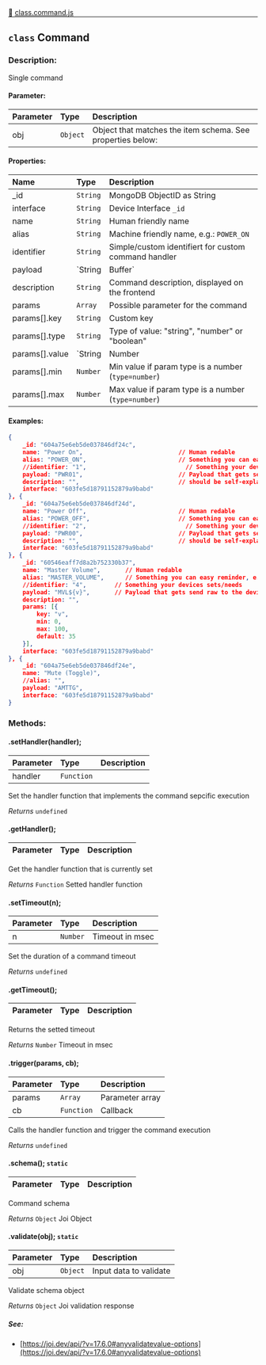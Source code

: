 <div class="mb-0">
    🔗 <a class="source-code" target="_blank"
        href="https://github.com/OpenHausIO/backend/blob/dev&#x2F;components&#x2F;endpoints&#x2F;class.command.js">class.command.js</a>
</div>
<hr style="margin: 0 !important" />

<!-- CLASS -->

<!-- GENERAL -->
## `class` Command 
### Description:

Single command

<!-- GENERAL -->

<!-- PARAMETER -->
#### Parameter:
| Parameter | Type       | Description    |
| :-------- | :--------- |:------------- |
| obj | `Object` |  Object that matches the item schema. See properties below: |
<!-- PARAMETER -->

<!-- PROPERTIES -->
#### Properties:
| Name | Type | Description |
| :---- | :-------- | :----------- |
| _id | `String` | MongoDB ObjectID as String |
| interface | `String` | Device Interface `_id` |
| name | `String` | Human friendly name |
| alias | `String` | Machine friendly name, e.g.: `POWER_ON` |
| identifier | `String` | Simple/custom identifiert for custom command handler |
| payload | `String|Buffer` | The payload to send over the device interface |
| description | `String` | Command description, displayed on the frontend |
| params | `Array` | Possible parameter for the command |
| params[].key | `String` | Custom key |
| params[].type | `String` | Type of value: "string", "number" or "boolean" |
| params[].value | `String|Number|Boolean` | Value to set |
| params[].min | `Number` | Min value if param type is a number (`type=number`) |
| params[].max | `Number` | Max value if param type is a number (`type=number`) |
<!-- PROPERTIES -->

<!-- EVENTS -->
<!-- EVENTS -->

<!-- EXAMPLES -->
#### Examples:
        
```json
{
    _id: "604a75e6eb5de037846df24c",
    name: "Power On",                           // Human redable
    alias: "POWER_ON",                          // Something you can easy reminder, e.g for register handling callbacks
    //identifier: "1",                            // Something your devices sets/needs 
    payload: "PWR01",                           // Payload that gets send raw to the device
    description: "",                            // should be self-explanatory]
    interface: "603fe5d18791152879a9babd"
}, {
    _id: "604a75e6eb5de037846df24d",
    name: "Power Off",                          // Human redable
    alias: "POWER_OFF",                         // Something you can easy reminder, e.g for register handling callbacks
    //identifier: "2",                            // Something your devices sets/needs 
    payload: "PWR00",                           // Payload that gets send raw to the device
    description: "",                            // should be self-explanatory  
    interface: "603fe5d18791152879a9babd"
}, {
    _id: "60546eaff7d8a2b752330b37",
    name: "Master Volume",       // Human redable
    alias: "MASTER_VOLUME",      // Something you can easy reminder, e.g for register handling callbacks
    //identifier: "4",        // Something your devices sets/needs 
    payload: "MVL${v}",       // Payload that gets send raw to the device
    description: "",
    params: [{
        key: "v",
        min: 0,
        max: 100,
        default: 35
    }],
    interface: "603fe5d18791152879a9babd"
}, {
    _id: "604a75e6eb5de037846df24e",
    name: "Mute (Toggle)",
    //alias: "",
    payload: "AMTTG",
    interface: "603fe5d18791152879a9babd"
}
  ```
<!-- EXAMPLES -->

<!-- LINKS -->
<!-- LINKS -->

<!-- CLASS -->



<!-- METHODS -->
### Methods:
####  .setHandler(handler);  

| Parameter | Type       | Description    |
| :-------- | :--------- |:------------- |
| handler | `Function` |   |


Set the handler function that implements the command sepcific execution


*Returns*   `undefined`   


<!-- LINKS -->
<!-- LINKS -->

####  .getHandler();  

| Parameter | Type       | Description    |
| :-------- | :--------- |:------------- |


Get the handler function that is currently set


*Returns*  `Function`    Setted handler function


<!-- LINKS -->
<!-- LINKS -->

####  .setTimeout(n);  

| Parameter | Type       | Description    |
| :-------- | :--------- |:------------- |
| n | `Number` |  Timeout in msec |


Set the duration of a command timeout


*Returns*   `undefined`   


<!-- LINKS -->
<!-- LINKS -->

####  .getTimeout();  

| Parameter | Type       | Description    |
| :-------- | :--------- |:------------- |


Returns the setted timeout


*Returns*  `Number`    Timeout in msec


<!-- LINKS -->
<!-- LINKS -->

####  .trigger(params, cb);  

| Parameter | Type       | Description    |
| :-------- | :--------- |:------------- |
| params | `Array` |  Parameter array |
| cb | `Function` |  Callback |


Calls the handler function and trigger the command execution


*Returns*   `undefined`   


<!-- LINKS -->
<!-- LINKS -->

####  .schema();  `static`  

| Parameter | Type       | Description    |
| :-------- | :--------- |:------------- |


Command schema


*Returns*  `Object`    Joi Object


<!-- LINKS -->
<!-- LINKS -->

####  .validate(obj);  `static`  

| Parameter | Type       | Description    |
| :-------- | :--------- |:------------- |
| obj | `Object` |  Input data to validate |


Validate schema object


*Returns*  `Object`    Joi validation response 


<!-- LINKS -->
##### See:
- [https://joi.dev/api/?v=17.6.0#anyvalidatevalue-options](https://joi.dev/api/?v=17.6.0#anyvalidatevalue-options)<br />
<!-- LINKS -->

<!-- METHODS -->



<!-- DESCRIPTION -->
<!-- DESCRIPTION -->